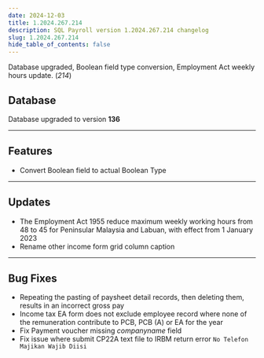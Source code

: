 ```yaml
---
date: 2024-12-03
title: 1.2024.267.214
description: SQL Payroll version 1.2024.267.214 changelog
slug: 1.2024.267.214
hide_table_of_contents: false
---
```


Database upgraded, Boolean field type conversion, Employment Act weekly hours update. (*214*)

<!-- truncate -->

## Database

Database upgraded to version **136**

---

## Features

- Convert Boolean field to actual Boolean Type

---

## Updates

- The Employment Act 1955 reduce maximum weekly working hours from 48 to 45 for Peninsular Malaysia and Labuan, with effect from 1 January 2023
- Rename other income form grid column caption

---

## Bug Fixes

- Repeating the pasting of paysheet detail records, then deleting them, results in an incorrect gross pay
- Income tax EA form does not exclude employee record where none of the remuneration contribute to PCB, PCB (A) or EA for the year
- Fix Payment voucher missing *companyname* field
- Fix issue where submit CP22A text file to IRBM return error `No Telefon Majikan Wajib Diisi`
